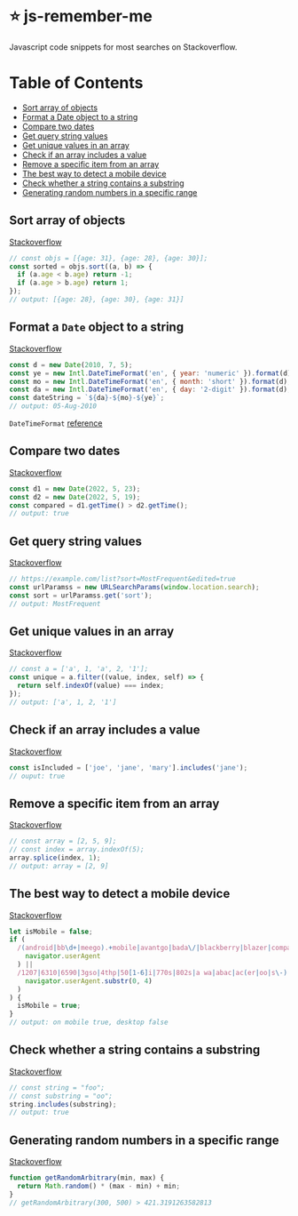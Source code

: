 # ⭐ js-remember-me
Javascript code snippets for most searches on Stackoverflow.

# Table of Contents

- [Sort array of objects](#sort-array-of-objects)
- [Format a Date object to a string](#format-a-date-object-to-a-string)
- [Compare two dates](#compare-two-dates)
- [Get query string values](#get-query-string-values)
- [Get unique values in an array](#get-unique-values-in-an-array)
- [Check if an array includes a value](#check-if-an-array-includes-a-value)
- [Remove a specific item from an array](#remove-a-specific-item-from-an-array)
- [The best way to detect a mobile device](#the-best-way-to-detect-a-mobile-device)
- [Check whether a string contains a substring](#check-whether-a-string-contains-a-substring)
- [Generating random numbers in a specific range](#generating-random-numbers-in-a-specific-range)

## Sort array of objects
[Stackoverflow](https://stackoverflow.com/a/1129270/4610522)
```js
// const objs = [{age: 31}, {age: 28}, {age: 30}];
const sorted = objs.sort((a, b) => {
  if (a.age < b.age) return -1;
  if (a.age > b.age) return 1;
});
// output: [{age: 28}, {age: 30}, {age: 31}]
```

## Format a `Date` object to a string
[Stackoverflow](https://stackoverflow.com/a/3552493/4610522)
```js
const d = new Date(2010, 7, 5);
const ye = new Intl.DateTimeFormat('en', { year: 'numeric' }).format(d);
const mo = new Intl.DateTimeFormat('en', { month: 'short' }).format(d);
const da = new Intl.DateTimeFormat('en', { day: '2-digit' }).format(d);
const dateString = `${da}-${mo}-${ye}`;
// output: 05-Aug-2010
```
`DateTimeFormat` [reference](https://developer.mozilla.org/en-US/docs/Web/JavaScript/Reference/Global_Objects/Intl/DateTimeFormat/DateTimeFormat)

## Compare two dates
[Stackoverflow](https://stackoverflow.com/a/493018/4610522)
```js
const d1 = new Date(2022, 5, 23);
const d2 = new Date(2022, 5, 19);
const compared = d1.getTime() > d2.getTime();
// output: true
```

## Get query string values
[Stackoverflow](https://stackoverflow.com/a/901144/4610522)
```js
// https://example.com/list?sort=MostFrequent&edited=true
const urlParamss = new URLSearchParams(window.location.search);
const sort = urlParamss.get('sort');
// output: MostFrequent
```

## Get unique values in an array
[Stackoverflow](https://stackoverflow.com/a/14438954/4610522)
```js
// const a = ['a', 1, 'a', 2, '1'];
const unique = a.filter((value, index, self) => {
  return self.indexOf(value) === index;
});
// output: ['a', 1, 2, '1']
```

## Check if an array includes a value
[Stackoverflow](https://stackoverflow.com/a/1473742/4610522)
```js
const isIncluded = ['joe', 'jane', 'mary'].includes('jane');
// ouput: true
```

## Remove a specific item from an array
[Stackoverflow](https://stackoverflow.com/a/5767357/4610522)
```js
// const array = [2, 5, 9];
// const index = array.indexOf(5);
array.splice(index, 1);
// output: array = [2, 9]
```

## The best way to detect a mobile device
[Stackoverflow](https://stackoverflow.com/a/3540295/4610522)
```js
let isMobile = false;
if (
  /(android|bb\d+|meego).+mobile|avantgo|bada\/|blackberry|blazer|compal|elaine|fennec|hiptop|iemobile|ip(hone|od)|ipad|iris|kindle|Android|Silk|lge |maemo|midp|mmp|netfront|opera m(ob|in)i|palm( os)?|phone|p(ixi|re)\/|plucker|pocket|psp|series(4|6)0|symbian|treo|up\.(browser|link)|vodafone|wap|windows (ce|phone)|xda|xiino/i.test(
    navigator.userAgent
  ) ||
  /1207|6310|6590|3gso|4thp|50[1-6]i|770s|802s|a wa|abac|ac(er|oo|s\-)|ai(ko|rn)|al(av|ca|co)|amoi|an(ex|ny|yw)|aptu|ar(ch|go)|as(te|us)|attw|au(di|\-m|r |s )|avan|be(ck|ll|nq)|bi(lb|rd)|bl(ac|az)|br(e|v)w|bumb|bw\-(n|u)|c55\/|capi|ccwa|cdm\-|cell|chtm|cldc|cmd\-|co(mp|nd)|craw|da(it|ll|ng)|dbte|dc\-s|devi|dica|dmob|do(c|p)o|ds(12|\-d)|el(49|ai)|em(l2|ul)|er(ic|k0)|esl8|ez([4-7]0|os|wa|ze)|fetc|fly(\-|_)|g1 u|g560|gene|gf\-5|g\-mo|go(\.w|od)|gr(ad|un)|haie|hcit|hd\-(m|p|t)|hei\-|hi(pt|ta)|hp( i|ip)|hs\-c|ht(c(\-| |_|a|g|p|s|t)|tp)|hu(aw|tc)|i\-(20|go|ma)|i230|iac( |\-|\/)|ibro|idea|ig01|ikom|im1k|inno|ipaq|iris|ja(t|v)a|jbro|jemu|jigs|kddi|keji|kgt( |\/)|klon|kpt |kwc\-|kyo(c|k)|le(no|xi)|lg( g|\/(k|l|u)|50|54|\-[a-w])|libw|lynx|m1\-w|m3ga|m50\/|ma(te|ui|xo)|mc(01|21|ca)|m\-cr|me(rc|ri)|mi(o8|oa|ts)|mmef|mo(01|02|bi|de|do|t(\-| |o|v)|zz)|mt(50|p1|v )|mwbp|mywa|n10[0-2]|n20[2-3]|n30(0|2)|n50(0|2|5)|n7(0(0|1)|10)|ne((c|m)\-|on|tf|wf|wg|wt)|nok(6|i)|nzph|o2im|op(ti|wv)|oran|owg1|p800|pan(a|d|t)|pdxg|pg(13|\-([1-8]|c))|phil|pire|pl(ay|uc)|pn\-2|po(ck|rt|se)|prox|psio|pt\-g|qa\-a|qc(07|12|21|32|60|\-[2-7]|i\-)|qtek|r380|r600|raks|rim9|ro(ve|zo)|s55\/|sa(ge|ma|mm|ms|ny|va)|sc(01|h\-|oo|p\-)|sdk\/|se(c(\-|0|1)|47|mc|nd|ri)|sgh\-|shar|sie(\-|m)|sk\-0|sl(45|id)|sm(al|ar|b3|it|t5)|so(ft|ny)|sp(01|h\-|v\-|v )|sy(01|mb)|t2(18|50)|t6(00|10|18)|ta(gt|lk)|tcl\-|tdg\-|tel(i|m)|tim\-|t\-mo|to(pl|sh)|ts(70|m\-|m3|m5)|tx\-9|up(\.b|g1|si)|utst|v400|v750|veri|vi(rg|te)|vk(40|5[0-3]|\-v)|vm40|voda|vulc|vx(52|53|60|61|70|80|81|83|85|98)|w3c(\-| )|webc|whit|wi(g |nc|nw)|wmlb|wonu|x700|yas\-|your|zeto|zte\-/i.test(
    navigator.userAgent.substr(0, 4)
  )
) {
  isMobile = true;
}
// output: on mobile true, desktop false
```

## Check whether a string contains a substring
[Stackoverflow](https://stackoverflow.com/a/1789952/4610522)
```js
// const string = "foo";
// const substring = "oo";
string.includes(substring);
// output: true
```

## Generating random numbers in a specific range
[Stackoverflow](https://stackoverflow.com/a/1527820/4610522)
```js
function getRandomArbitrary(min, max) {
  return Math.random() * (max - min) + min;
}
// getRandomArbitrary(300, 500) > 421.3191263582813
```

